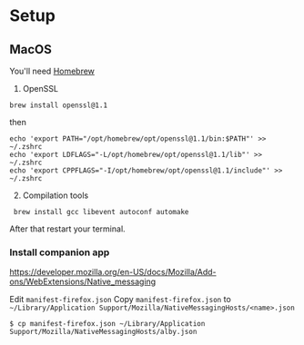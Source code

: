 # Setup
## MacOS
You'll need [Homebrew](https://brew.sh/)  
  
1. OpenSSL
```
brew install openssl@1.1 
```
then
```
echo 'export PATH="/opt/homebrew/opt/openssl@1.1/bin:$PATH"' >> ~/.zshrc
echo 'export LDFLAGS="-L/opt/homebrew/opt/openssl@1.1/lib"' >> ~/.zshrc 
echo 'export CPPFLAGS="-I/opt/homebrew/opt/openssl@1.1/include"' >> ~/.zshrc
```
2. Compilation tools
```
 brew install gcc libevent autoconf automake    
```
After that restart your terminal.



### Install companion app

https://developer.mozilla.org/en-US/docs/Mozilla/Add-ons/WebExtensions/Native_messaging

Edit `manifest-firefox.json`
Copy `manifest-firefox.json` to `~/Library/Application Support/Mozilla/NativeMessagingHosts/<name>.json`

    $ cp manifest-firefox.json ~/Library/Application Support/Mozilla/NativeMessagingHosts/alby.json
